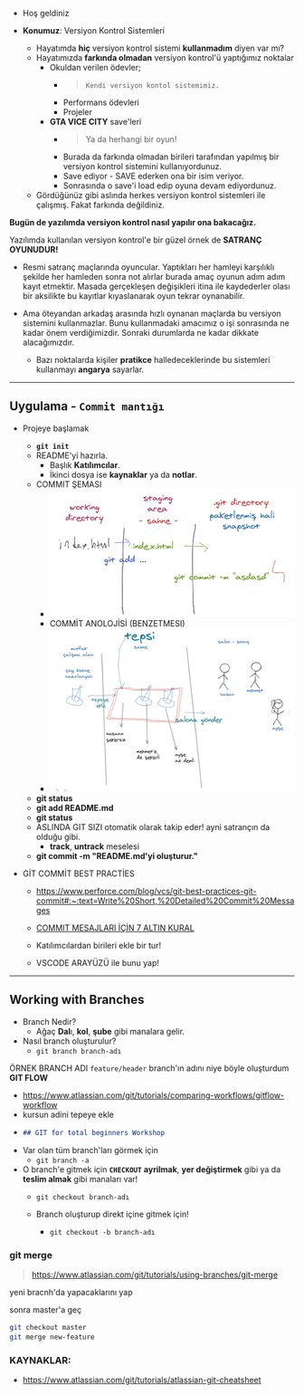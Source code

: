 - Hoş geldiniz 

- **Konumuz**: Versiyon Kontrol Sistemleri
  - Hayatımda **hiç** versiyon kontrol sistemi **kullanmadım** diyen var mı?
  - Hayatımızda **farkında olmadan** versiyon kontrol'ü yaptığımız noktalar
    - Okuldan verilen ödevler; 
      - > `Kendi versiyon kontol sistemimiz.`
      - Performans ödevleri
      - Projeler
    - **GTA VICE CITY** save'leri 
      - > Ya da herhangi bir oyun!
      - Burada da farkında olmadan birileri tarafından yapılmış bir versiyon kontrol sistemini kullanıyordunuz.
      - Save ediyor - SAVE ederken ona bir isim veriyor.
      - Sonrasında o save'i load edip oyuna devam ediyordunuz. 
  - Gördüğünüz gibi aslında herkes versiyon kontrol sistemleri ile çalışmış. Fakat farkında değildiniz.

**Bugün de yazılımda versiyon kontrol nasıl yapılır ona bakacağız.** 

Yazılımda kullanılan versiyon kontrol'e bir güzel örnek de **SATRANÇ OYUNUDUR!**

- Resmi satranç maçlarında oyuncular. Yaptıkları her hamleyi karşılıklı şekilde her hamleden sonra not alırlar burada amaç oyunun adım adım kayıt etmektir. Masada gerçekleşen değişikleri itina ile kaydederler olası bir aksilikte bu kayıtlar kıyaslanarak oyun tekrar oynanabilir. 

- Ama öteyandan arkadaş arasında hızlı oynanan maçlarda bu versiyon sistemini kullanmazlar. Bunu kullanmadaki amacımız o işi sonrasında ne kadar önem verdiğimizdir. Sonraki durumlarda ne kadar dikkate alacağımızdır. 
  - Bazı noktalarda kişiler **pratikce** halledeceklerinde bu sistemleri kullanmayı **angarya** sayarlar.

---

## Uygulama - `Commit mantığı`

- Projeye başlamak 
  - **`git init`**
  - README'yi hazırla.
    - Başlık **Katılımcılar**.
    - İkinci dosya ise **kaynaklar** ya da **notlar**.
  - COMMIT ŞEMASI
    - ![](2021-03-28-19-34-44.png)
    - COMMİT ANOLOJİSİ (BENZETMESI)
    - ![](2021-03-28-19-45-46.png)
  - **git status**
  - **git add README.md**
  - **git status** 
  - ASLINDA GIT SIZI otomatik olarak takip eder! ayni satrançın da olduğu gibi.
    - **track**, **untrack** meselesi 
  - **git commit -m "README.md'yi oluşturur."**

- GİT COMMİT BEST PRACTİES 
  - https://www.perforce.com/blog/vcs/git-best-practices-git-commit#:~:text=Write%20Short,%20Detailed%20Commit%20Messages
  - [COMMIT MESAJLARI İÇİN 7 ALTIN KURAL](https://chris.beams.io/posts/git-commit/#:~:text=The%20seven%20rules%20of%20a%20great%20Git%20commit%20message)

  - Katılımcılardan birileri ekle bir tur!
  - VSCODE ARAYÜZÜ ile bunu yap!
  
---

## Working with Branches

- Branch Nedir? 
  - Ağaç **Dal**ı, **kol**, **şube** gibi manalara gelir. 
- Nasıl branch oluşturulur?
  - `git branch branch-adı`

ÖRNEK BRANCH ADI `feature/header`
  branch'ın adını niye böyle oluşturdum **GIT FLOW**
  - https://www.atlassian.com/git/tutorials/comparing-workflows/gitflow-workflow
  - kursun adini tepeye ekle
  - ```markdown 
    ## GIT for total beginners Workshop
    ```
- Var olan tüm branch'ları görmek için
  - `git branch -a`  
- O branch'e gitmek için  **`CHECKOUT`** **ayrilmak**, **yer değiştirmek** gibi ya da **teslim almak** gibi manaları var! 
  - `git checkout branch-adı`

  - Branch oluşturup direkt içine gitmek için! 
    - `git checkout -b branch-adı`

### git merge
> https://www.atlassian.com/git/tutorials/using-branches/git-merge

yeni bracnh'da yapacaklarını yap 

sonra master'a geç 

```bash
git checkout master
git merge new-feature
```




### KAYNAKLAR:

- https://www.atlassian.com/git/tutorials/atlassian-git-cheatsheet